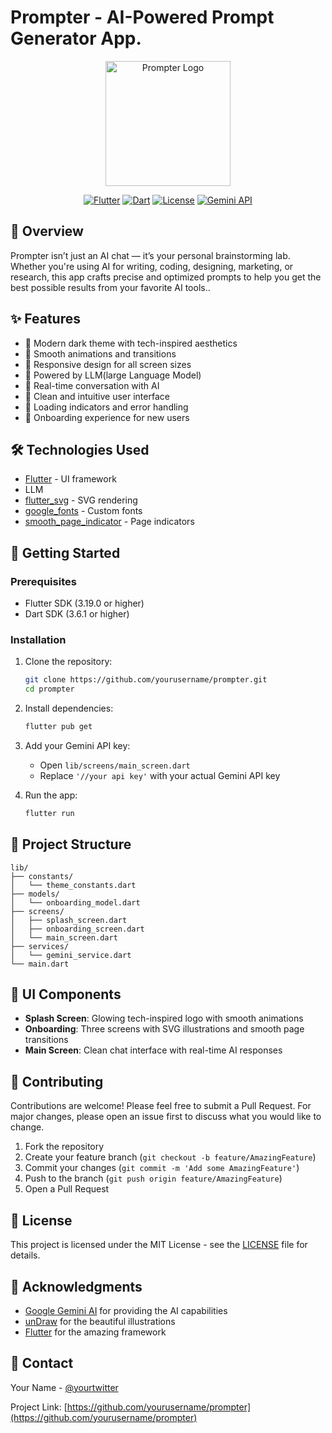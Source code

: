 # Prompter - AI-Powered Prompt Generator App.

<div align="center">
  <img src="assets/images/logo.png" alt="Prompter Logo" width="200"/>
  
  [![Flutter](https://img.shields.io/badge/Flutter-3.19.0-blue.svg)](https://flutter.dev)
  [![Dart](https://img.shields.io/badge/Dart-3.6.1-blue.svg)](https://dart.dev)
  [![License](https://img.shields.io/badge/License-MIT-green.svg)](LICENSE)
  [![Gemini API](https://img.shields.io/badge/Gemini-API-blue.svg)](https://ai.google.dev/)
</div>

## 📱 Overview

Prompter isn’t just an AI chat — it’s your personal brainstorming lab. Whether you're using AI for writing, coding, designing, marketing, or research, this app crafts precise and optimized prompts to help you get the best possible results from your favorite AI tools..

## ✨ Features

- 🎨 Modern dark theme with tech-inspired aesthetics
- 🚀 Smooth animations and transitions
- 📱 Responsive design for all screen sizes
- 🤖 Powered by LLM(large Language Model)
- 💬 Real-time conversation with AI
- 📝 Clean and intuitive user interface
- 🔄 Loading indicators and error handling
- 🎯 Onboarding experience for new users

## 🛠️ Technologies Used

- [Flutter](https://flutter.dev/) - UI framework
- LLM
- [flutter_svg](https://pub.dev/packages/flutter_svg) - SVG rendering
- [google_fonts](https://pub.dev/packages/google_fonts) - Custom fonts
- [smooth_page_indicator](https://pub.dev/packages/smooth_page_indicator) - Page indicators


## 🚀 Getting Started

### Prerequisites

- Flutter SDK (3.19.0 or higher)
- Dart SDK (3.6.1 or higher)


### Installation

1. Clone the repository:
   ```bash
   git clone https://github.com/yourusername/prompter.git
   cd prompter
   ```

2. Install dependencies:
   ```bash
   flutter pub get
   ```

3. Add your Gemini API key:
   - Open `lib/screens/main_screen.dart`
   - Replace `'//your api key'` with your actual Gemini API key

4. Run the app:
   ```bash
   flutter run
   ```

## 📁 Project Structure

```
lib/
├── constants/
│   └── theme_constants.dart
├── models/
│   └── onboarding_model.dart
├── screens/
│   ├── splash_screen.dart
│   ├── onboarding_screen.dart
│   └── main_screen.dart
├── services/
│   └── gemini_service.dart
└── main.dart
```

## 🎨 UI Components

- **Splash Screen**: Glowing tech-inspired logo with smooth animations
- **Onboarding**: Three screens with SVG illustrations and smooth page transitions
- **Main Screen**: Clean chat interface with real-time AI responses

## 🤝 Contributing

Contributions are welcome! Please feel free to submit a Pull Request. For major changes, please open an issue first to discuss what you would like to change.

1. Fork the repository
2. Create your feature branch (`git checkout -b feature/AmazingFeature`)
3. Commit your changes (`git commit -m 'Add some AmazingFeature'`)
4. Push to the branch (`git push origin feature/AmazingFeature`)
5. Open a Pull Request

## 📝 License

This project is licensed under the MIT License - see the [LICENSE](LICENSE) file for details.

## 🙏 Acknowledgments

- [Google Gemini AI](https://ai.google.dev/) for providing the AI capabilities
- [unDraw](https://undraw.co/) for the beautiful illustrations
- [Flutter](https://flutter.dev/) for the amazing framework

## 📧 Contact

Your Name - [@yourtwitter](https://twitter.com/yourtwitter)

Project Link: [https://github.com/yourusername/prompter](https://github.com/yourusername/prompter) 
